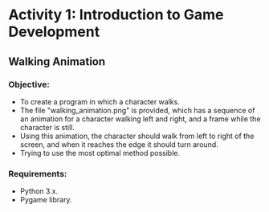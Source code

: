 # Activity 1: Introduction to Game Development
## Walking Animation
### Objective:
- To create a program in which a character walks.
- The file "walking_animation.png" is provided, which has a sequence of an animation for a character walking left and right, and a frame while the character is still.
- Using this animation, the character should walk from left to right of the screen, and when it reaches the edge it should turn around.
- Trying to use the most optimal method possible.

### Requirements:
- Python 3.x.
- Pygame library.

